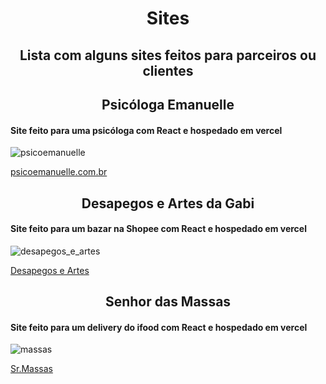 <h1 align="center"> Sites </h1>

<h2 align="center"> Lista com alguns sites feitos para parceiros ou clientes </h2>

<h2 align="center"> Psicóloga Emanuelle </h2>

#### Site feito para uma psicóloga com React e hospedado em vercel
![psicoemanuelle](https://github.com/user-attachments/assets/3d6a58b8-7129-44ae-83c6-7f21e9af460a)

<a href="https://psicoemanuelle.com.br" target=”_blank”> psicoemanuelle.com.br </a>

<h2 align="center"> Desapegos e Artes da Gabi </h2>

#### Site feito para um bazar na Shopee com React e hospedado em vercel
![desapegos_e_artes](https://github.com/plotzZzky/Sites/assets/12895974/584aee38-a201-4531-b6b2-3ab7a4f6db02)

<a href="https://desapegos-e-artes.vercel.app/" target=”_blank”> Desapegos e Artes </a>

<h2 align="center"> Senhor das Massas </h2>

#### Site feito para um delivery do ifood com React e hospedado em vercel
![massas](https://github.com/plotzZzky/Sites/assets/12895974/1c8120d5-1a93-4202-8979-242e8d8d0ccb)

<a href="https://sr-massas.vercel.app/" target=”_blank”> Sr.Massas </a>
